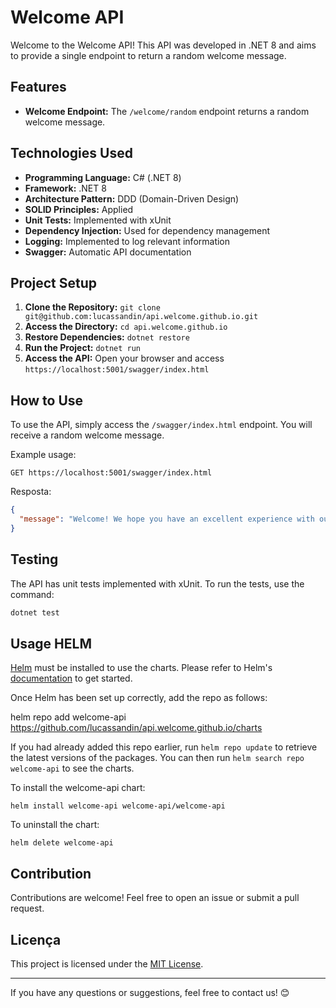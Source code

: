# Welcome API

Welcome to the Welcome API! This API was developed in .NET 8 and aims to provide a single endpoint to return a random welcome message.

## Features

- **Welcome Endpoint:** The `/welcome/random` endpoint returns a random welcome message.

## Technologies Used

- **Programming Language:** C# (.NET 8)
- **Framework:** .NET 8
- **Architecture Pattern:** DDD (Domain-Driven Design)
- **SOLID Principles:** Applied
- **Unit Tests:** Implemented with xUnit
- **Dependency Injection:** Used for dependency management
- **Logging:** Implemented to log relevant information
- **Swagger:** Automatic API documentation

## Project Setup

1. **Clone the Repository:** `git clone git@github.com:lucassandin/api.welcome.github.io.git`
2. **Access the Directory:** `cd api.welcome.github.io`
3. **Restore Dependencies:** `dotnet restore`
4. **Run the Project:** `dotnet run`
5. **Access the API:** Open your browser and access `https://localhost:5001/swagger/index.html`

## How to Use

To use the API, simply access the `/swagger/index.html` endpoint. You will receive a random welcome message.

Example usage:

```http
GET https://localhost:5001/swagger/index.html
```

Resposta:

```json
{
  "message": "Welcome! We hope you have an excellent experience with our API."
}
```

## Testing

The API has unit tests implemented with xUnit. To run the tests, use the command:

```bash
dotnet test
```

## Usage HELM

[Helm](https://helm.sh) must be installed to use the charts. Please refer to
Helm's [documentation](https://helm.sh/docs) to get started.

Once Helm has been set up correctly, add the repo as follows:

helm repo add welcome-api https://github.com/lucassandin/api.welcome.github.io/charts

If you had already added this repo earlier, run `helm repo update` to retrieve
the latest versions of the packages. You can then run `helm search repo
welcome-api` to see the charts.

To install the welcome-api chart:

    helm install welcome-api welcome-api/welcome-api

To uninstall the chart:

    helm delete welcome-api

## Contribution

Contributions are welcome! Feel free to open an issue or submit a pull request.

## Licença

This project is licensed under the [MIT License](https://github.com/lucassandin/api.welcome.github.io/blob/main/LICENSE).

---

If you have any questions or suggestions, feel free to contact us! 😊
